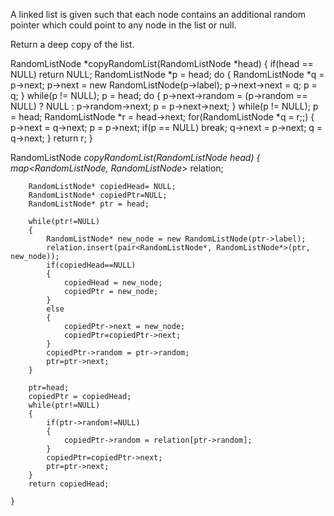 A linked list is given such that each node contains an additional random pointer which could point 
to any node in the list or null.

Return a deep copy of the list.



RandomListNode *copyRandomList(RandomListNode *head)
{
        if(head == NULL) return NULL;
    RandomListNode *p = head;
    do {
        RandomListNode *q = p->next;
        p->next = new RandomListNode(p->label);
        p->next->next = q;
        p = q;
    } while(p != NULL);
    p = head;
    do {
        p->next->random = (p->random == NULL) ? NULL : p->random->next;
        p = p->next->next;
    } while(p != NULL);
    p = head;
    RandomListNode *r = head->next;
    for(RandomListNode *q = r;;) {
        p->next = q->next;
        p = p->next;
        if(p == NULL) break;
        q->next = p->next;
        q = q->next;
    }
    return r;
}


RandomListNode *copyRandomList(RandomListNode *head) {
        map<RandomListNode*, RandomListNode*> relation;  
          
        RandomListNode* copiedHead= NULL;  
        RandomListNode* copiedPtr=NULL;  
        RandomListNode* ptr = head;  
          
        while(ptr!=NULL)  
        {  
            RandomListNode* new_node = new RandomListNode(ptr->label);  
            relation.insert(pair<RandomListNode*, RandomListNode*>(ptr, new_node));  
            if(copiedHead==NULL)  
            {  
                copiedHead = new_node;  
                copiedPtr = new_node;  
            }  
            else  
            {  
                copiedPtr->next = new_node;  
                copiedPtr=copiedPtr->next;  
            }  
            copiedPtr->random = ptr->random;  
            ptr=ptr->next;  
        }  
          
        ptr=head;  
        copiedPtr = copiedHead;  
        while(ptr!=NULL)  
        {  
            if(ptr->random!=NULL)  
            {  
                copiedPtr->random = relation[ptr->random];  
            }  
            copiedPtr=copiedPtr->next;  
            ptr=ptr->next;  
        }  
        return copiedHead;  
    
    }

